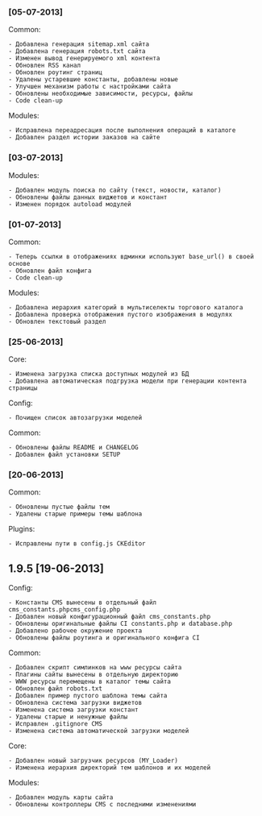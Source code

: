 ### [05-07-2013]

Common:

    - Добавлена генерация sitemap.xml сайта
    - Добавлена генерация robots.txt сайта
    - Изменен вывод генерируемого xml контента
    - Обновлен RSS канал
    - Обновлен роутинг страниц
    - Удалены устаревшие константы, добавлены новые
    - Улучшен механизм работы с настройками сайта
    - Обновлены необходимые зависимости, ресурсы, файлы
    - Code clean-up

Modules:

    - Исправлена переадресация после выполнения операций в каталоге
    - Добавлен раздел истории заказов на сайте

### [03-07-2013]

Modules:

    - Добавлен модуль поиска по сайту (текст, новости, каталог)
    - Обновлены файлы данных виджетов и констант
    - Изменен порядок autoload модулей

### [01-07-2013]

Common:

    - Теперь ссылки в отображениях вдминки используют base_url() в своей основе
    - Обновлен файл конфига
    - Code clean-up

Modules:

    - Добавлена иерархия категорий в мультиселекты торгового каталога
    - Добавлена проверка отображения пустого изображения в модулях
    - Обновлен текстовый раздел

### [25-06-2013]

Core:

    - Изменена загрузка списка доступных модулей из БД
    - Добавлена автоматическая подгрузка модели при генерации контента страницы

Config:

    - Почищен список автозагрузки моделей

Common:

    - Обновлены файлы README и CHANGELOG
    - Добавлен файл установки SETUP

### [20-06-2013]

Common:

    - Обновлены пустые файлы тем
    - Удалены старые примеры темы шаблона

Plugins:

    - Исправлены пути в config.js CKEditor

## 1.9.5 [19-06-2013]

Config:

    - Константы CMS вынесены в отдельный файл cms_constants.phpcms_config.php
    - Добавлен новый конфигурационный файл cms_constants.php
    - Обновлены оригинальные файлы CI constants.php и database.php
    - Добавлено рабочее окружение проекта
    - Обновлены файлы роутинга и оригинального конфига CI

Common:

    - Добавлен скрипт симлинков на www ресурсы сайта
    - Плагины сайты вынесены в отдельную директорию
    - WWW ресурсы перемещены в каталог темы сайта
    - Обновлен файл robots.txt
    - Добавлен пример пустого шаблона темы сайта
    - Обновлена система загрузки виджетов
    - Изменена система загрузки констант
    - Удалены старые и ненужные файлы
    - Исправлен .gitignore CMS
    - Изменена система автоматической загрузки моделей

Core:

    - Добавлен новый загрузчик ресурсов (MY_Loader)
    - Изменена иерархия директорий тем шаблонов и их моделей

Modules:

    - Добавлен модуль карты сайта
    - Обновлены контроллеры CMS с последними изменениями